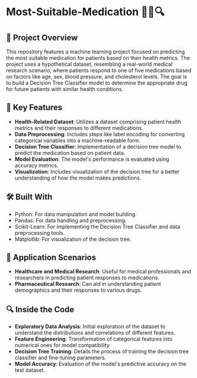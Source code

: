 # Most-Suitable-Medication 🌳💊🔍

## 🚀 Project Overview
This repository features a machine learning project focused on predicting the most suitable medication for patients based on their health metrics. The project uses a hypothetical dataset, resembling a real-world medical research scenario, where patients respond to one of five medications based on factors like age, sex, blood pressure, and cholesterol levels. The goal is to build a Decision Tree Classifier model to determine the appropriate drug for future patients with similar health conditions.

## 📌 Key Features
- **Health-Related Dataset**: Utilizes a dataset comprising patient health metrics and their responses to different medications.
- **Data Preprocessing**: Includes steps like label encoding for converting categorical variables into a machine-readable form.
- **Decision Tree Classifier**: Implementation of a decision tree model to predict the medication based on patient data.
- **Model Evaluation**: The model's performance is evaluated using accuracy metrics.
- **Visualization**: Includes visualization of the decision tree for a better understanding of how the model makes predictions.

## 🛠️ Built With
- Python: For data manipulation and model building.
- Pandas: For data handling and preprocessing.
- Scikit-Learn: For implementing the Decision Tree Classifier and data preprocessing tools.
- Matplotlib: For visualization of the decision tree.

## 🎯 Application Scenarios
- **Healthcare and Medical Research**: Useful for medical professionals and researchers in predicting patient responses to medications.
- **Pharmaceutical Research**: Can aid in understanding patient demographics and their responses to various drugs.

## 🔍 Inside the Code
- **Exploratory Data Analysis**: Initial exploration of the dataset to understand the distributions and correlations of different features.
- **Feature Engineering**: Transformation of categorical features into numerical ones for model compatibility.
- **Decision Tree Training**: Details the process of training the decision tree classifier and fine-tuning parameters.
- **Model Accuracy**: Evaluation of the model's predictive accuracy on the test dataset.
